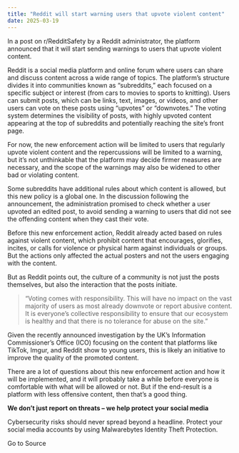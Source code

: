 ```yaml
---
title: "Reddit will start warning users that upvote violent content"
date: 2025-03-19
---
```


In a post on r/RedditSafety by a Reddit administrator, the platform announced that it will start sending warnings to users that upvote violent content.

Reddit is a social media platform and online forum where users can share and discuss content across a wide range of topics. The platform’s structure divides it into communities known as “subreddits,” each focused on a specific subject or interest (from cars to movies to sports to knitting). Users can submit posts, which can be links, text, images, or videos, and other users can vote on these posts using “upvotes” or “downvotes.” The voting system determines the visibility of posts, with highly upvoted content appearing at the top of subreddits and potentially reaching the site’s front page.

For now, the new enforcement action will be limited to users that regularly upvote violent content and the repercussions will be limited to a warning, but it’s not unthinkable that the platform may decide firmer measures are necessary, and the scope of the warnings may also be widened to other bad or violating content.

Some subreddits have additional rules about which content is allowed, but this new policy is a global one. In the discussion following the announcement, the administration promised to check whether a user upvoted an edited post, to avoid sending a warning to users that did not see the offending content when they cast their vote.

Before this new enforcement action, Reddit already acted based on rules against violent content, which prohibit content that encourages, glorifies, incites, or calls for violence or physical harm against individuals or groups. But the actions only affected the actual posters and not the users engaging with the content.

But as Reddit points out, the culture of a community is not just the posts themselves, but also the interaction that the posts initiate.

> “Voting comes with responsibility. This will have no impact on the vast majority of users as most already downvote or report abusive content. It is everyone’s collective responsibility to ensure that our ecosystem is healthy and that there is no tolerance for abuse on the site.”

Given the recently announced investigation by the UK’s Information Commissioner’s Office (ICO) focusing on the content that platforms like TikTok, Imgur, and Reddit show to young users, this is likely an initiative to improve the quality of the promoted content.

There are a lot of questions about this new enforcement action and how it will be implemented, and it will probably take a while before everyone is comfortable with what will be allowed or not. But if the end-result is a platform with less offensive content, then that’s a good thing.

**We don’t just report on threats – we help protect your social media**

Cybersecurity risks should never spread beyond a headline. Protect your social media accounts by using Malwarebytes Identity Theft Protection.

Go to Source
